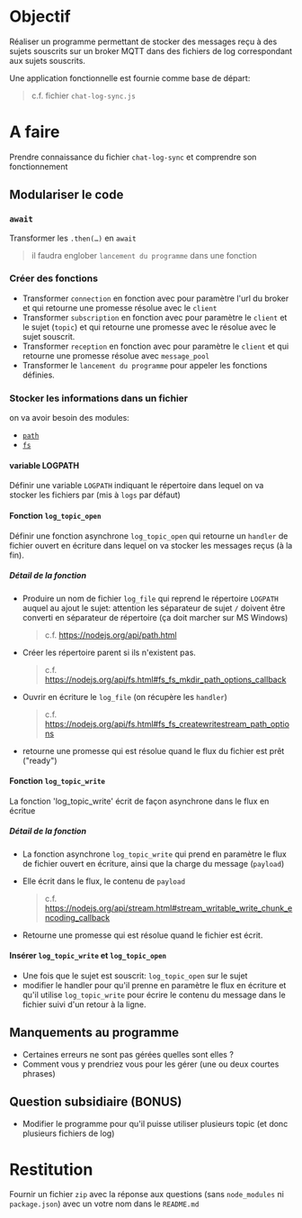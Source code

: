 # Objectif

Réaliser un programme permettant de stocker des messages reçu à des sujets souscrits sur un broker MQTT dans des fichiers de
log correspondant aux sujets souscrits.

Une application fonctionnelle est fournie comme base de départ:

> c.f. fichier `chat-log-sync.js`

# A faire

Prendre connaissance du fichier `chat-log-sync` et comprendre son fonctionnement

## Modulariser le code

### `await`

Transformer les `.then(…)` en `await`

> il faudra englober `lancement du programme` dans une fonction

### Créer des fonctions

- Transformer `connection` en fonction avec pour paramètre l'url du broker
  et qui retourne une promesse résolue avec le `client`
- Transformer `subscription` en fonction avec pour paramètre le `client`
  et le sujet (`topic`) et qui retourne une promesse avec le résolue avec le sujet souscrit.
- Transformer `reception` en fonction avec pour paramètre le `client` et
  qui retourne une promesse résolue avec `message_pool`
- Transformer le `lancement du programme` pour appeler les fonctions définies.

### Stocker les informations dans un fichier

on va avoir besoin des modules:

- [`path`](https://nodejs.org/api/path.html)
- [`fs`](https://nodejs.org/api/fs.html)

#### variable LOGPATH

Définir une variable `LOGPATH` indiquant le répertoire
dans lequel on va stocker les fichiers par (mis à `logs` par défaut)

#### Fonction `log_topic_open`

Définir une fonction asynchrone `log_topic_open` qui retourne
un `handler` de fichier ouvert en écriture dans lequel on va stocker les messages reçus (à la fin).

##### Détail de la fonction

- Produire un nom de fichier `log_file` qui reprend le répertoire `LOGPATH` auquel au ajout le sujet: attention les séparateur de sujet `/` doivent être converti en séparateur de répertoire (ça doit marcher sur MS Windows)

  > c.f. <https://nodejs.org/api/path.html>

- Créer les répertoire parent si ils n'existent pas.

  > c.f. <https://nodejs.org/api/fs.html#fs_fs_mkdir_path_options_callback>

- Ouvrir en écriture le `log_file` (on récupère les `handler`)

  > c.f. <https://nodejs.org/api/fs.html#fs_fs_createwritestream_path_options>

- retourne une promesse qui est résolue quand le flux du fichier est prêt ("ready")


#### Fonction `log_topic_write`

La fonction 'log_topic_write' écrit de façon asynchrone dans
le flux en écritue

##### Détail de la fonction

- La fonction asynchrone `log_topic_write` qui prend en
paramètre le flux de fichier ouvert en écriture, ainsi
que la charge du message (`payload`)
- Elle écrit dans le flux, le contenu de `payload`

  > c.f. <https://nodejs.org/api/stream.html#stream_writable_write_chunk_encoding_callback>

- Retourne une promesse qui est résolue quand le fichier est écrit.


#### Insérer `log_topic_write` et `log_topic_open`

- Une fois que le sujet est souscrit: `log_topic_open` sur le sujet
- modifier le handler pour qu'il prenne en paramètre le flux en écriture et qu'il utilise `log_topic_write` pour écrire le contenu du message dans le fichier suivi d'un retour à la ligne.

## Manquements au programme

- Certaines erreurs ne sont pas gérées quelles sont elles ?
- Comment vous y prendriez vous pour les gérer (une ou deux courtes phrases)

## Question subsidiaire (BONUS)

- Modifier le programme pour qu'il puisse utiliser plusieurs topic (et donc plusieurs fichiers de log)

# Restitution

Fournir un fichier `zip` avec la réponse aux questions (sans `node_modules` ni `package.json`) avec un votre nom dans le `README.md`
